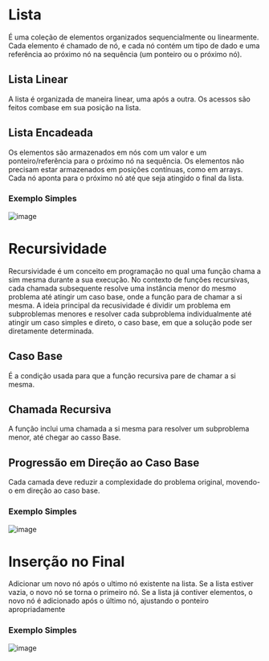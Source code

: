 # Lista
É uma coleção de elementos organizados sequencialmente ou linearmente. Cada elemento é chamado de nó, e cada nó contém um tipo de dado e uma referência ao próximo nó na sequência (um ponteiro ou o próximo nó).
## Lista Linear
A lista é organizada de maneira linear, uma após a outra. Os acessos são feitos combase em sua posição na lista.
## Lista Encadeada
Os elementos são armazenados em nós com um valor e um ponteiro/referência para o próximo nó na sequência. Os elementos não precisam estar armazenados em posições contínuas, como em arrays. Cada nó aponta para o próximo nó até que seja atingido o final da lista.
### Exemplo Simples
![image](https://github.com/GabrielRoOl/C/assets/144238400/631a1582-263e-403e-ad91-f4c928ac09d0)
# Recursividade
Recursividade é um conceito em programação no qual uma função chama a sim mesma durante a sua execução. No contexto de funções recursivas, cada chamada subsequente resolve uma instância menor do mesmo problema até atingir um caso base, onde a função para de chamar a si mesma.
A ideia principal da recusividade é dividir um problema em subproblemas menores e resolver cada subproblema individualmente até atingir um caso simples e direto, o caso base, em que a solução pode ser diretamente determinada.
## Caso Base
É a condição usada para que a função recursiva pare de chamar a si mesma.
## Chamada Recursiva
A função inclui uma chamada a si mesma para resolver um subproblema menor, até chegar ao casso Base.
## Progressão em Direção ao Caso Base
Cada camada deve reduzir a complexidade do problema original, movendo-o em direção ao caso base.
### Exemplo Simples
![image](https://github.com/GabrielRoOl/C/assets/144238400/ed1ecbef-4904-49e2-b60e-5c2a3582622f)
# Inserção no Final
Adicionar um novo nó após o ultimo nó existente na lista. Se a lista estiver vazia, o novo nó se torna o primeiro nó. Se a lista já contiver elementos, o novo nó é adicionado após o último nó, ajustando o ponteiro apropriadamente
### Exemplo Simples
![image](https://github.com/GabrielRoOl/C/assets/144238400/12d8e6db-8982-4334-935f-d5c49c599c4b)
